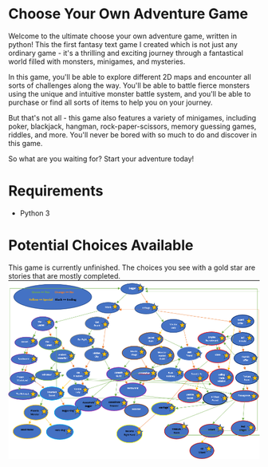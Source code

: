 # Choose Your Own Adventure Game

Welcome to the ultimate choose your own adventure game, written in python! This the first fantasy text game I created which is not just any ordinary game - it's a thrilling and exciting journey through a fantastical world filled with monsters, minigames, and mysteries.

In this game, you'll be able to explore different 2D maps and encounter all sorts of challenges along the way. You'll be able to battle fierce monsters using the unique and intuitive monster battle system, and you'll be able to purchase or find all sorts of items to help you on your journey.

But that's not all - this game also features a variety of minigames, including poker, blackjack, hangman, rock-paper-scissors, memory guessing games, riddles, and more. You'll never be bored with so much to do and discover in this game.

So what are you waiting for? Start your adventure today!

# Requirements

- Python 3

# Potential Choices Available

This game is currently unfinished. The choices you see with a gold star are stories that are mostly completed.
![Choices Tree](Resources/images/choice_tree.png)
